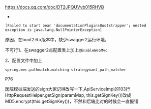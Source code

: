 https://docs.qq.com/doc/DT2JPQUVvb015RHVB

- 

`[Failed to start bean 'documentationPluginsBootstrapper'; nested exception is java.lang.NullPointerException]`

原因，在boot2.6.x版本中，缺少swagger2运行环境，

不可行1、在swagger2点配置类上加上`@EnableWebMvc`

2、配置文件中加上

```
spring.mvc.pathmatch.matching-strategy=ant_path_matcher
```





P76

医院模拟端发送的sign大家记得改写一下,ApiServiceImpl的103行HttpRequestHelper.getSign(paramMap, this.getSignKey())改成MD5.encrypt(this.getSignKey())，不然和后端比对的时候会一直报错